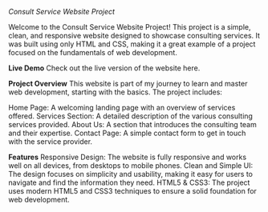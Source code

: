 *Consult Service Website Project*

Welcome to the Consult Service Website Project! This project is a simple, clean, and responsive website designed to showcase consulting services. It was built using only HTML and CSS, making it a great example of a project focused on the fundamentals of web development.

**Live Demo**
Check out the live version of the website here.

**Project Overview**
This website is part of my journey to learn and master web development, starting with the basics. The project includes:

Home Page: A welcoming landing page with an overview of services offered.
Services Section: A detailed description of the various consulting services provided.
About Us: A section that introduces the consulting team and their expertise.
Contact Page: A simple contact form to get in touch with the service provider.

**Features**
Responsive Design: The website is fully responsive and works well on all devices, from desktops to mobile phones.
Clean and Simple UI: The design focuses on simplicity and usability, making it easy for users to navigate and find the information they need.
HTML5 & CSS3: The project uses modern HTML5 and CSS3 techniques to ensure a solid foundation for web development.
